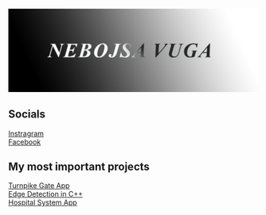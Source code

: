 ![Nebojsa's GitHub Banner](./assets/Banner.png)

## Socials

<a href="https://www.instagram.com/n_vuga/">
  Instragram
</a>

<br>

<a href="https://www.facebook.com/nebojsa.vuga.1/">
  Facebook
</a>

<br>



## My most important projects

<a href="https://github.com/vuganebojsa/NaplatnaRampa">
  Turnpike Gate App
</a>

<br>

<a href="https://github.com/vuganebojsa/EdgeDetectionCpp">
 Edge Detection in C++
</a>
<br>

<a href="https://github.com/kzi-nastava/course-project-t-13">
  Hospital System App
</a>

